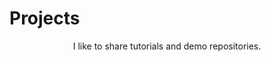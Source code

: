# Projects

<p style="text-align:center;margin-bottom:2rem">
    I like to share tutorials and demo repositories. 
</p>
